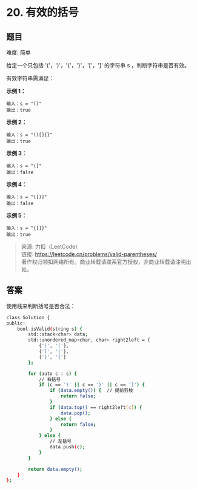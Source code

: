# 20. 有效的括号

## 题目

难度: 简单

给定一个只包括 '('，')'，'{'，'}'，'['，']' 的字符串 s ，判断字符串是否有效。

有效字符串需满足：

**示例 1：**

```
输入：s = "()"
输出：true

```

**示例 2：**

```
输入：s = "()[]{}"
输出：true

```

**示例 3：**

```
输入：s = "(]"
输出：false

```

**示例 4：**

```
输入：s = "([)]"
输出：false

```

**示例 5：**

```
输入：s = "{[]}"
输出：true
```

> 来源: 力扣（LeetCode）  
> 链接: <https://leetcode.cn/problems/valid-parentheses/>  
> 著作权归领扣网络所有。商业转载请联系官方授权，非商业转载请注明出处。

## 答案

使用栈来判断括号是否合法：

```bash
class Solution {
public:
    bool isValid(string s) {
        std::stack<char> data;
        std::unordered_map<char, char> right2left = {
            {')', '('},
            {']', '['},
            {'}', '{'}
        };

        for (auto c : s) {
            // 右括号
            if (c == ')' || c == '}' || c == ']') {
                if (data.empty()) {  // 提前剪枝
                    return false;
                }
                if (data.top() == right2left[c]) {
                    data.pop();
                } else {
                    return false;
                }
            } else {
                // 左括号
                data.push(c);
            }
        }

        return data.empty();
    }
};
```
